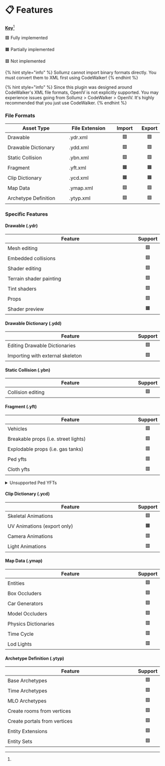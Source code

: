 # 📋 Features

[**Key**](#user-content-fn-1)[^1]

🟩 Fully implemented

🟧 Partially implemented

🟥 Not implemented

{% hint style="info" %}
Sollumz cannot import binary formats directly. You must convert them to XML first using CodeWalker!
{% endhint %}

{% hint style="info" %}
Since this plugin was designed around CodeWalker's XML file formats, OpenIV is not explicitly supported. You may experience issues going from Sollumz > CodeWalker > OpenIV. It's highly recommended that you just use CodeWalker.
{% endhint %}

### **File Formats**

<table><thead><tr><th width="211">Asset Type</th><th width="138">File Extension</th><th width="84" align="center">Import</th><th align="center">Export</th></tr></thead><tbody><tr><td>Drawable</td><td>.ydr.xml</td><td align="center">🟩</td><td align="center">🟩</td></tr><tr><td>Drawable Dictionary</td><td>.ydd.xml</td><td align="center">🟩</td><td align="center">🟩</td></tr><tr><td>Static Collision</td><td>.ybn.xml</td><td align="center">🟩</td><td align="center">🟩</td></tr><tr><td>Fragment</td><td>.yft.xml</td><td align="center">🟧</td><td align="center">🟧</td></tr><tr><td>Clip Dictionary</td><td>.ycd.xml</td><td align="center">🟧</td><td align="center">🟧</td></tr><tr><td>Map Data</td><td>.ymap.xml</td><td align="center">🟩</td><td align="center">🟩</td></tr><tr><td>Archetype Definition</td><td>.ytyp.xml</td><td align="center">🟩</td><td align="center">🟩</td></tr></tbody></table>

### Specific Features

#### Drawable (.ydr)

<table><thead><tr><th width="416">Feature</th><th align="center">Support</th></tr></thead><tbody><tr><td>Mesh editing</td><td align="center">🟩</td></tr><tr><td>Embedded collisions</td><td align="center">🟩</td></tr><tr><td>Shader editing</td><td align="center">🟩</td></tr><tr><td>Terrain shader painting</td><td align="center">🟩</td></tr><tr><td>Tint shaders</td><td align="center">🟩</td></tr><tr><td>Props</td><td align="center">🟩</td></tr><tr><td>Shader preview</td><td align="center">🟧</td></tr></tbody></table>

#### Drawable Dictionary (.ydd)

<table><thead><tr><th width="414">Feature</th><th align="center">Support</th></tr></thead><tbody><tr><td>Editing Drawable Dictionaries</td><td align="center">🟩</td></tr><tr><td>Importing with external skeleton</td><td align="center">🟩</td></tr></tbody></table>

#### Static Collision (.ybn)

<table><thead><tr><th width="414">Feature</th><th align="center">Support</th></tr></thead><tbody><tr><td>Collision editing</td><td align="center">🟩</td></tr></tbody></table>

#### Fragment (.yft)

<table><thead><tr><th width="414">Feature</th><th align="center">Support</th></tr></thead><tbody><tr><td>Vehicles</td><td align="center">🟩</td></tr><tr><td>Breakable props (i.e. street lights)</td><td align="center">🟩</td></tr><tr><td>Explodable props (i.e. gas tanks)</td><td align="center">🟥</td></tr><tr><td>Ped yfts</td><td align="center">🟥</td></tr><tr><td>Cloth yfts</td><td align="center">🟥</td></tr></tbody></table>

<details>

<summary>Unsupported Ped YFTs</summary>

The following is a list of unsupported ped YFTs. These YFTs contain unknown ragdoll physics data that is not handled by Sollumz. Currently, it is not possible to create completely custom player skeletons.

```
z_z_alien.yft 
z_z_fred.yft 
z_z_fred_large.yft 
z_z_wilma.yft 
z_z_wilma_large.yft 
a_c_boar.yft 
a_c_cat_01.yft 
a_c_chickenhawk.yft 
a_c_chimp.yft 
a_c_cormorant.yft 
a_c_cow.yft 
a_c_coyote.yft 
a_c_crow.yft 
a_c_deer.yft 
a_c_dolphin.yft 
a_c_fish.yft 
a_c_hen.yft 
a_c_humpback.yft 
a_c_killerwhale.yft 
a_c_pig.yft 
a_c_pigeon.yft 
a_c_poodle.yft 
a_c_pug.yft 
a_c_rabbit_01.yft 
a_c_rat.yft 
a_c_rhesus.yft 
a_c_seagull.yft 
a_c_sharkhammer.yft 
a_c_stingray.yft 
a_c_westy.yft 
a_c_whalegrey.yft 
a_c_chop.yft 
a_c_husky.yft 
a_c_mtlion.yft 
a_c_retriever.yft 
a_c_rottweiler.yft 
a_c_sharktiger.yft 
a_c_shepherd.yft 
a_c_chimp_02.yft 
a_c_rabbit_02.yft 
a_c_panther.yft 
a_c_chickenhawk.yft 
a_c_rhesus.yft 
a_c_seagull.yft 
a_c_chop_02.yft 
a_c_chickenhawk.yft 
```

</details>

#### Clip Dictionary (.ycd)

<table><thead><tr><th width="416">Feature</th><th align="center">Support</th></tr></thead><tbody><tr><td>Skeletal Animations</td><td align="center">🟩</td></tr><tr><td>UV Animations (export only)</td><td align="center">🟧</td></tr><tr><td>Camera Animations</td><td align="center">🟥</td></tr><tr><td>Light Animations</td><td align="center">🟥</td></tr></tbody></table>

#### **Map Data (.ymap)**

<table><thead><tr><th width="414">Feature</th><th align="center">Support</th></tr></thead><tbody><tr><td>Entities</td><td align="center">🟩</td></tr><tr><td>Box Occluders</td><td align="center">🟩</td></tr><tr><td>Car Generators</td><td align="center">🟩</td></tr><tr><td>Model Occluders</td><td align="center">🟩</td></tr><tr><td>Physics Dictionaries</td><td align="center">🟥</td></tr><tr><td>Time Cycle</td><td align="center">🟥</td></tr><tr><td>Lod Lights</td><td align="center">🟥</td></tr></tbody></table>

#### Archetype Definition (.ytyp)

<table><thead><tr><th width="414">Feature</th><th align="center">Support</th></tr></thead><tbody><tr><td>Base Archetypes</td><td align="center">🟩</td></tr><tr><td>Time Archetypes</td><td align="center">🟩</td></tr><tr><td>MLO Archetypes</td><td align="center">🟩</td></tr><tr><td>Create rooms from vertices</td><td align="center">🟩</td></tr><tr><td>Create portals from vertices</td><td align="center">🟩</td></tr><tr><td>Entity Extensions</td><td align="center">🟩</td></tr><tr><td>Entity Sets</td><td align="center">🟩</td></tr></tbody></table>

[^1]: 
